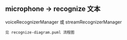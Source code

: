 ## microphone -> recognize 文本

voiceRecognizerManager 或 streamRecognizerManager

```
见 recognize-diagram.puml 流程图
```
